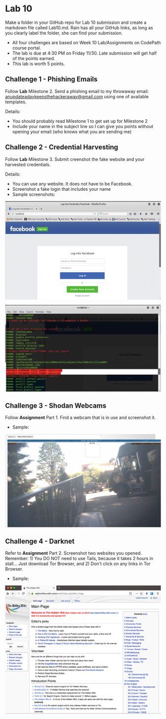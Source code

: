 # Lab 10

Make a folder in your GitHub repo for Lab 10 submission and create a markdown file called Lab10.md. Rain has all your GitHub links, as long as you clearly label the folder, she can find your submission. 

* All four challenges are based on Week 10 Lab/Assignments on CodePath course portal. 
* The lab is due at 4:30 PM on Friday 11/30. Late submission will get half of the points earned.
* This lab is worth 5 points.

## Challenge 1 - Phishing Emails

Follow **Lab** Milestone 2. Send a phishing email to my throwaway email: anupdateadaykeepsthehackeraway@gmail.com using one of available templates.

Details:

* You should probably read Milestone 1 to get set up for Milestone 2
* Include your name in the subject line so I can give you points without opening your email (who knows what you are sending me)

## Challenge 2 - Credential Harvesting

Follow **Lab** Milestone 3. Submit creenshot the fake website and your harvested credentials.

Details:

* You can use any website. It does not have to be Facebook.
* Screenshot a fake login that includes your name
* Sample screenshots:

![Fake Website](https://github.com/rainwyr/ist590/blob/master/fakebook.png)

![Harvest](https://github.com/rainwyr/ist590/blob/master/credential_harvest.png)


## Challenge 3 - Shodan Webcams

Follow **Assignment** Part 1. Find a webcam that is in use and screenshot it.

* Sample:

![Webcam](https://github.com/rainwyr/ist590/blob/master/webcam.png)

## Challenge 4 - Darknet

Refer to **Assignment** Part 2. Screenshot two websites you opened. Remember: 1) You DO NOT need to use Tails, because it takes 2 hours in stall... Just download Tor Browser, and 2) Don't click on any links in Tor Browser.

* Sample: 

![HiddenWiki](https://github.com/rainwyr/ist590/blob/master/hidden_wiki.png)

